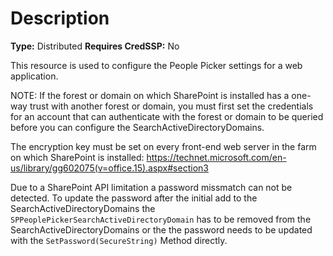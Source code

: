 # Description

**Type:** Distributed
**Requires CredSSP:** No

This resource is used to configure the People Picker settings for a web
application.

NOTE:
If the forest or domain on which SharePoint is installed has a one-way
trust with another forest or domain, you must first set the credentials
for an account that can authenticate with the forest or domain to be
queried before you can configure the SearchActiveDirectoryDomains.

The encryption key must be set on every front-end web server in the farm
on which SharePoint is installed:
https://technet.microsoft.com/en-us/library/gg602075(v=office.15).aspx#section3

Due to a SharePoint API limitation a password missmatch can not be detected. 
To update the password after the initial add to the SearchActiveDirectoryDomains 
the `SPPeoplePickerSearchActiveDirectoryDomain` has to be removed from the SearchActiveDirectoryDomains or
the the password needs to be updated with the `SetPassword(SecureString)` Method directly.
